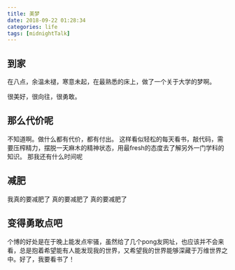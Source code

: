 ```yaml
---
title: 美梦
date: 2018-09-22 01:28:34
categories: life
tags: [midnightTalk]
---
```


## 到家
在八点，余温未褪，寒意未起，在最熟悉的床上，做了一个关于大学的梦啊。

很美好，很向往，很勇敢。

## 那么代价呢
不知道啊。做什么都有代价，都有付出。
这样看似轻松的每天看书，敲代码，需要压榨精力，摆脱一天麻木的精神状态，用最fresh的态度去了解另外一门学科的知识。
那我还有什么时间呢

## 减肥
我真的要减肥了
真的要减肥了
真的要减肥了

## 变得勇敢点吧
个博的好处是在于晚上能发点牢骚，虽然给了几个pong友网址，也应该并不会来看，总是抱着希望能有人能发现我的世界，又希望我的世界能够深藏于万维世界之中。好了，我要看书了！

